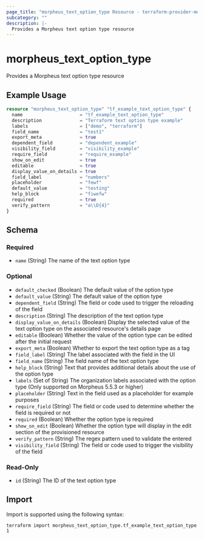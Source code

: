 ```yaml
---
page_title: "morpheus_text_option_type Resource - terraform-provider-morpheus"
subcategory: ""
description: |-
  Provides a Morpheus text option type resource
---
```


# morpheus_text_option_type

Provides a Morpheus text option type resource

## Example Usage

```terraform
resource "morpheus_text_option_type" "tf_example_text_option_type" {
  name                     = "tf_example_text_option_type"
  description              = "Terraform text option type example"
  labels                   = ["demo", "terraform"]
  field_name               = "test1"
  export_meta              = true
  dependent_field          = "dependent_example"
  visibility_field         = "visibility_example"
  require_field            = "require_example"
  show_on_edit             = true
  editable                 = true
  display_value_on_details = true
  field_label              = "numbers"
  placeholder              = "fewf"
  default_value            = "testing"
  help_block               = "fiwefw"
  required                 = true
  verify_pattern           = "a\\D{4}"
}
```

<!-- schema generated by tfplugindocs -->
## Schema

### Required

- `name` (String) The name of the text option type

### Optional

- `default_checked` (Boolean) The default value of the option type
- `default_value` (String) The default value of the option type
- `dependent_field` (String) The field or code used to trigger the reloading of the field
- `description` (String) The description of the text option type
- `display_value_on_details` (Boolean) Display the selected value of the text option type on the associated resource's details page
- `editable` (Boolean) Whether the value of the option type can be edited after the initial request
- `export_meta` (Boolean) Whether to export the text option type as a tag
- `field_label` (String) The label associated with the field in the UI
- `field_name` (String) The field name of the text option type
- `help_block` (String) Text that provides additional details about the use of the option type
- `labels` (Set of String) The organization labels associated with the option type (Only supported on Morpheus 5.5.3 or higher)
- `placeholder` (String) Text in the field used as a placeholder for example purposes
- `require_field` (String) The field or code used to determine whether the field is required or not
- `required` (Boolean) Whether the option type is required
- `show_on_edit` (Boolean) Whether the option type will display in the edit section of the provisioned resource
- `verify_pattern` (String) The regex pattern used to validate the entered
- `visibility_field` (String) The field or code used to trigger the visibility of the field

### Read-Only

- `id` (String) The ID of the text option type

## Import

Import is supported using the following syntax:

```shell
terraform import morpheus_text_option_type.tf_example_text_option_type 1
```
